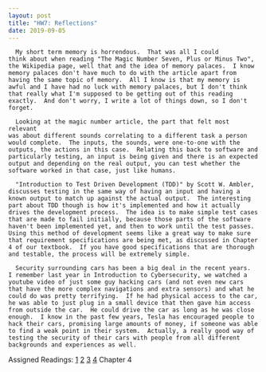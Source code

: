 ```yaml
---
layout: post
title: "HW7: Reflections"
date: 2019-09-05
---
```


      My short term memory is horrendous.  That was all I could
    think about when reading "The Magic Number Seven, Plus or Minus Two", the Wikipedia page, well that and the idea of memory palaces.  I know memory palaces don't have much to do with the article apart from having the same topic of memory.  All I know is that my memory is awful and I have had no luck with memory palaces, but I don't think that really what I'm supposed to be getting out of this reading exactly.  And don't worry, I write a lot of things down, so I don't forget.

      Looking at the magic number article, the part that felt most relevant
    was about different sounds correlating to a different task a person would complete.  The inputs, the sounds, were one-to-one with the outputs, the actions in this case.  Relating this back to software and particularly testing, an input is being given and there is an expected output and depending on the real output, you can test whether the software worked in that case, just like humans.

      "Introduction to Test Driven Development (TDD)" by Scott W. Ambler,
    discusses testing in the same way of having an input and having a known output to match up against the actual output.  The interesting part about TDD though is how it's implemented and how it actually drives the development process.  The idea is to make simple test cases that are made to fail initially, because those parts of the software haven't been implemented yet, and then to work until the test passes.  Using this method of development seems like a great way to make sure that requirement specifications are being met, as discussed in Chapter 4 of our textbook.  If you have good specifications that are thorough and testable, the process will be extremely simple.  

      Security surrounding cars has been a big deal in the recent years.
    I remember last year in Introduction to Cybersecurity, we watched a youtube video of just some guy hacking cars (and not even new cars that have the more complex navigations and extra sensors) and what he could do was pretty terrifying.  If he had physical access to the car, he was able to just plug in a small device that then gave him access from outside the car.  He could drive the car as long as he was close enough.  I know in the past few years, Tesla has encouraged people to hack their cars, promising large amounts of money, if someone was able to find a weak point in their system.  Actually, a really good way of testing the security of their cars with people from all different backgrounds and experiences as well.  


  Assigned Readings: [1](https://en.wikipedia.org/wiki/The_Magical_Number_Seven,_Plus_or_Minus_Two)  [2](http://www.cs.cofc.edu/~bowring/classes/csci%20362/docs/rfid-tire-pressure-2010-002-tpms.pdf)  [3](https://www.markey.senate.gov/imo/media/doc/SPY%20Car%20legislation.pdf)  [4](http://www.agiledata.org/essays/tdd.html) Chapter 4   

